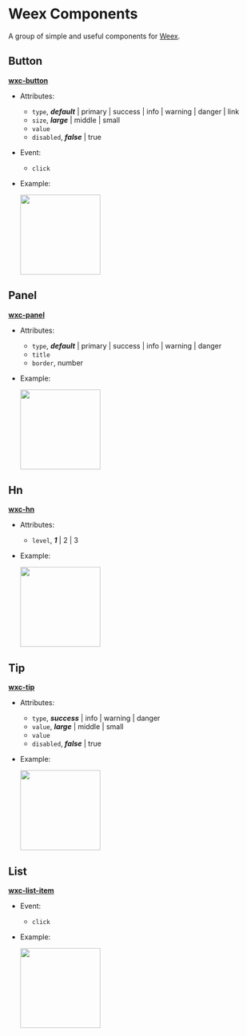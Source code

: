 # Weex Components

A group of simple and useful components for [Weex](https://github.com/alibaba/weex).

## Button
 
[**wxc-button**](./src/wxc-button.we)

* Attributes: 
    * `type`, ***default*** | primary | success | info | warning | danger | link 
    * `size`, ***large*** | middle | small
    * `value`
    * `disabled`, ***false*** | true
* Event: 
    * `click`
* Example:
    
    <img src="http://gtms01.alicdn.com/tps/i1/TB1uUzOMpXXXXXuXpXXqnuiVpXX-278-456.gif" width="160" />

## Panel

[**wxc-panel**](./src/wxc-panel.we)

* Attributes: 
    * `type`, ***default*** | primary | success | info | warning | danger 
    * `title`
    * `border`, number
* Example:
    
    <img src="http://gtms04.alicdn.com/tps/i4/TB18drzMpXXXXc9XFXXHO6y1XXX-319-615.png" width="160" />
    
## Hn
 
[**wxc-hn**](./src/wxc-hn.we)

* Attributes: 
    * `level`, ***1*** | 2 | 3
* Example:
    
    <img src="http://gtms02.alicdn.com/tps/i2/TB1BZYMMpXXXXaYXpXXVSoUTpXX-275-203.png" width="160" />

## Tip
 
[**wxc-tip**](./src/wxc-tip.we)

* Attributes: 
    * `type`, ***success*** | info | warning | danger 
    * `value`, ***large*** | middle | small
    * `value`
    * `disabled`, ***false*** | true
* Example:
    
    <img src="http://gtms03.alicdn.com/tps/i3/TB1x5DJMpXXXXb2XpXXnTPSZVXX-320-367.png" width="160" />

## List
 
[**wxc-list-item**](./src/wxc-list-item.we)

* Event: 
    * `click`
* Example:
    
    <img src="http://gtms04.alicdn.com/tps/i4/TB1qzjNMpXXXXabXpXX9it9VpXX-278-357.gif" width="160" />